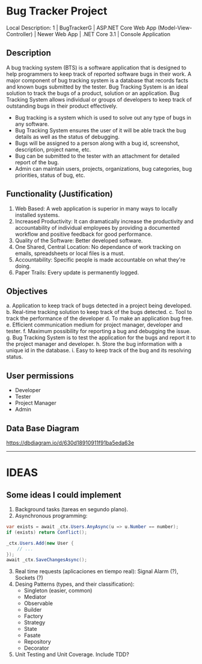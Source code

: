 # Bug Tracker Project

Local Description: 1 | BugTrackerG | ASP.NET Core Web App (Model-View-Controller) | Newer Web App | .NET Core 3.1 | Console Application

## Description

A bug tracking system (BTS) is a software application that is designed to help programmers to keep track of reported software bugs in their work. A major component of bug tracking system is a database that records facts and known bugs submitted by the tester. Bug Tracking System is an ideal solution to track the bugs of a product, solution or an application. Bug Tracking System allows individual or groups of developers to keep track of outstanding bugs in their product effectively.

- Bug tracking is a system which is used to solve out any type of bugs in any software. 
- Bug Tracking System ensures the user of it will be able track the bug details as well as the status of debugging.
- Bugs will be assigned to a person along with a bug id, screenshot, description, project name, etc.
- Bug can be submitted to the tester with an attachment for detailed report of the bug.
- Admin can maintain users, projects, organizations, bug categories, bug priorities, status of bug, etc.

## Functionality (Justification)

1. Web Based: A web application is superior in many ways to locally installed systems.
2. Increased Productivity: It can dramatically increase the productivity and accountability of individual employees by providing a documented workflow and positive feedback for good performance.
3. Quality of the Software: Better developed software.
3. One Shared, Central Location: No dependance of work tracking on emails, spreadsheets or local files is a must.
3. Accountability: Specific people is made accountable on what they're doing.
3. Paper Trails: Every update is permanently logged.


## Objectives

a. Application to keep track of bugs detected in a project being developed.
b. Real-time tracking solution to keep track of the bugs detected.
c. Tool to track the performance of the developer
d. To make an application bug free.
e. Efficient communication medium for project manager, developer and tester.
f. Maximum possibility for reporting a bug and debugging the issue.
g. Bug Tracking System is to test the application for the bugs and report it to the project manager and developer.
h. Store the bug information with a unique id in the database.
i. Easy to keep track of the bug and its resolving status.

## User permissions

- Developer
- Tester
- Project Manager
- Admin


## Data Base Diagram

https://dbdiagram.io/d/630d18910911f91ba5eda63e 

---

# IDEAS

## Some ideas I could implement

1. Background tasks (tareas en segundo plano).
2. Asynchronous programming:
  ```csharp
  var exists = await _ctx.Users.AnyAsync(u => u.Number == number);
  if (exists) return Conflict();

  _ctx.Users.Add(new User {
      // ...
  });
  await _ctx.SaveChangesAsync();
  ```
3. Real time requests (aplicaciones en tiempo real): Signal Alarm (?), Sockets (?)
4. Desing Patterns (types, and their classification):
    - Singleton (easier, common)
    - Mediator
    - Observable
    - Builder
    - Factory
    - Strategy
    - State
    - Fasate
    - Repository
    - Decorator
5. Unit Testing and Unit Coverage. Include TDD?